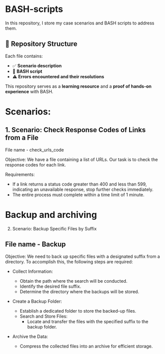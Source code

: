 # BASH-scripts

In this repository, I store my case scenarios and BASH scripts to address them.  

## 📂 Repository Structure 

Each file contains:  
  - ✅ **Scenario description**
  - 📜 **BASH script**
  - ⚠️ **Errors encountered and their resolutions**  

This repository serves as a **learning resource** and a **proof of hands-on experience** with BASH.

# Scenarios:
## 1. Scenario: Check Response Codes of Links from a File
File name - check_urls_code

Objective: We have a file containing a list of URLs. Our task is to check the response codes for each link.

Requirements:
- If a link returns a status code greater than 400 and less than 599, indicating an unavailable response, stop further checks immediately.
- The entire process must complete within a time limit of 1 minute.
# Backup and archiving

2. Scenario: Backup Specific Files by Suffix
## File name - Backup

Objective: We need to back up specific files with a designated suffix from a directory. To accomplish this, the following steps are required:
  
- Collect Information:
  - Obtain the path where the search will be conducted.
  - Identify the desired file suffix.
  - Determine the directory where the backups will be stored.
  
- Create a Backup Folder:
  - Establish a dedicated folder to store the backed-up files.
  - Search and Store Files:
      - Locate and transfer the files with the specified suffix to the backup folder.

- Archive the Data:
  - Compress the collected files into an archive for efficient storage.

